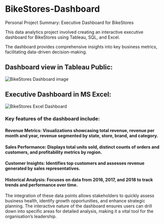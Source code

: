 # BikeStores-Dashboard
Personal Project Summary: Executive Dashboard for BikeStores

This data analytics project involved creating an interactive executive dashboard for BikeStores using Tableau, SQL, and Excel.

The dashboard provides comprehensive insights into key business metrics, facilitating data-driven decision-making.

## Dashboard view in Tableau Public:

![BikeStores Dashboard image](https://github.com/user-attachments/assets/091f03c7-bd8f-4be0-8a96-ab1392ec1e77)

## Executive Dashboard in MS Excel:

![BikeStores Excel Dashboard](https://github.com/user-attachments/assets/157ce0d5-0918-4ba2-9f1a-6efe5f80d05b)


### Key features of the dashboard include:

#### Revenue Metrics: Visualizations showcasing total revenue, revenue per month and year, revenue segmented by state, store, brand, and category.

#### Sales Performance: Displays total units sold, distinct counts of orders and customers, and profitability metrics by region.

#### Customer Insights: Identifies top customers and assesses revenue generated by sales representatives.

#### Historical Analysis: Focuses on data from 2016, 2017, and 2018 to track trends and performance over time.

The integration of these data points allows stakeholders to quickly assess business health, identify growth opportunities, and enhance strategic planning. The interactive nature of the dashboard ensures users can drill down into specific areas for detailed analysis, making it a vital tool for the organisation’s leadership.

